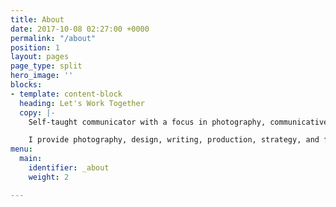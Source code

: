 ```yaml
---
title: About
date: 2017-10-08 02:27:00 +0000
permalink: "/about"
position: 1
layout: pages
page_type: split
hero_image: ''
blocks:
- template: content-block
  heading: Let's Work Together
  copy: |-
    Self-taught communicator with a focus in photography, communicative design, and writing. I love working with start-ups and established companies across all sectors to help create the things that they need to build and grow. Pure, candid collaboration is my goal, which in turn creates an incubator for strong work, both in-house and through strategic creative partnerships.

    I provide photography, design, writing, production, strategy, and film services.
menu:
  main:
    identifier: _about
    weight: 2

---
```

